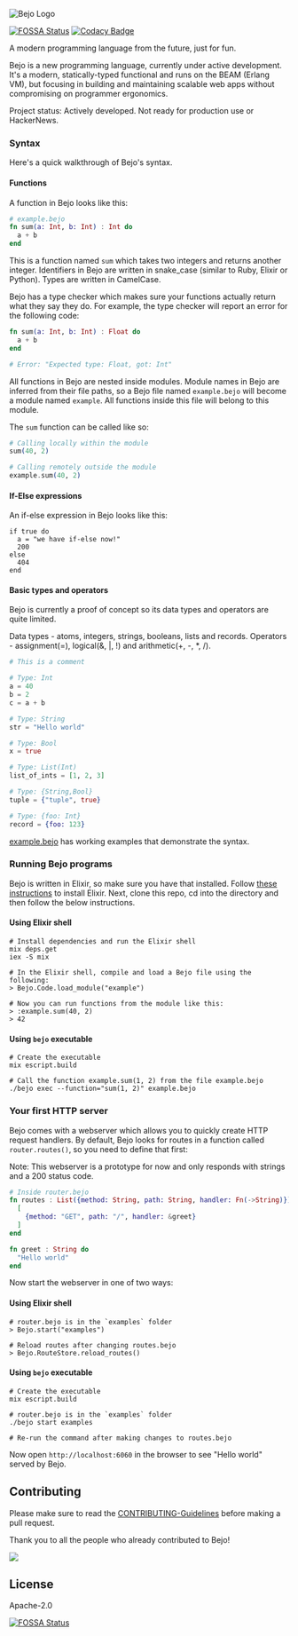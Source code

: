 ![Bejo Logo](https://raw.githubusercontent.com/bejo-lang/media/main/logo-128x128.png)

[![FOSSA Status](https://app.fossa.com/api/projects/git%2Bgithub.com%2Fbejo-lang%2Fbejo.svg?type=shield)](https://app.fossa.com/projects/git%2Bgithub.com%2Fbejo-lang%2Fbejo?ref=badge_shield)
[![Codacy Badge](https://app.codacy.com/project/badge/Grade/3c04af6c37ef43ca958efd9cbed0e1df)](https://www.codacy.com/gh/bejo-lang/bejo/dashboard?utm_source=github.com&amp;utm_medium=referral&amp;utm_content=bejo-lang/bejo&amp;utm_campaign=Badge_Grade)

A modern programming language from the future, just for fun.

Bejo is a new programming language, currently under active development.
It's a modern, statically-typed functional and runs on the BEAM (Erlang VM), but focusing in building and maintaining scalable web apps without compromising on programmer ergonomics.

Project status: Actively developed. Not ready for production use or HackerNews.

### Syntax

Here's a quick walkthrough of Bejo's syntax.

#### Functions

A function in Bejo looks like this:

```elixir
# example.bejo
fn sum(a: Int, b: Int) : Int do
  a + b
end
```

This is a function named `sum` which takes two integers and returns another integer.
Identifiers in Bejo are written in snake_case (similar to Ruby, Elixir or Python).
Types are written in CamelCase.

Bejo has a type checker which makes sure your functions actually return what
they say they do. For example, the type checker will report an error for
the following code:

```elixir
fn sum(a: Int, b: Int) : Float do
  a + b
end

# Error: "Expected type: Float, got: Int"
```

All functions in Bejo are nested inside modules.
Module names in Bejo are inferred from their file paths, so a Bejo file named
`example.bejo` will become a module named `example`. All functions inside this
file will belong to this module.

The `sum` function can be called like so:

```elixir
# Calling locally within the module
sum(40, 2)

# Calling remotely outside the module
example.sum(40, 2)
```

#### If-Else expressions
An if-else expression in Bejo looks like this:
```
if true do
  a = "we have if-else now!"
  200
else
  404
end
```

#### Basic types and operators

Bejo is currently a proof of concept so its data types and operators are quite
limited.

Data types - atoms, integers, strings, booleans, lists and records.
Operators - assignment(=), logical(&, |, !) and arithmetic(+, -, *, /).

```elixir
# This is a comment

# Type: Int
a = 40
b = 2
c = a + b

# Type: String
str = "Hello world"

# Type: Bool
x = true

# Type: List(Int)
list_of_ints = [1, 2, 3]

# Type: {String,Bool}
tuple = {"tuple", true}

# Type: {foo: Int}
record = {foo: 123}
```

[example.bejo](https://github.com/bejo-lang/bejo/blob/main/example.bejo) has
working examples that demonstrate the syntax.

### Running Bejo programs

Bejo is written in Elixir, so make sure you have that installed.
Follow [these instructions](https://elixir-lang.org/install.html) to install
Elixir. Next, clone this repo, cd into the directory and then follow the below instructions.

#### Using Elixir shell

```
# Install dependencies and run the Elixir shell
mix deps.get
iex -S mix

# In the Elixir shell, compile and load a Bejo file using the following:
> Bejo.Code.load_module("example")

# Now you can run functions from the module like this:
> :example.sum(40, 2)
> 42
```

#### Using `bejo` executable

```
# Create the executable
mix escript.build

# Call the function example.sum(1, 2) from the file example.bejo
./bejo exec --function="sum(1, 2)" example.bejo
```

### Your first HTTP server

Bejo comes with a webserver which allows you to quickly create HTTP request
handlers. By default, Bejo looks for routes in a function called
`router.routes()`, so you need to define that first:

Note: This webserver is a prototype for now and only responds with strings and
a 200 status code.

```elixir
# Inside router.bejo
fn routes : List({method: String, path: String, handler: Fn(->String)}) do
  [
    {method: "GET", path: "/", handler: &greet}
  ]
end

fn greet : String do
  "Hello world"
end
```

Now start the webserver in one of two ways:

#### Using Elixir shell

```
# router.bejo is in the `examples` folder
> Bejo.start("examples")

# Reload routes after changing routes.bejo
> Bejo.RouteStore.reload_routes()
```

#### Using `bejo` executable

```
# Create the executable
mix escript.build

# router.bejo is in the `examples` folder
./bejo start examples

# Re-run the command after making changes to routes.bejo
```

Now open `http://localhost:6060` in the browser to see "Hello world" served
by Bejo.

## Contributing

Please make sure to read the [CONTRIBUTING-Guidelines](https://github.com/bejo-lang/bejo/blob/main/CONTRIBUTING.md) before making a pull request.

Thank you to all the people who already contributed to Bejo!

<a href="https://github.com/bejo-lang/bejo/graphs/contributors">
  <img src="https://contributors-img.firebaseapp.com/image?repo=bejo-lang/bejo" />
</a>

## License

Apache-2.0

[![FOSSA Status](https://app.fossa.com/api/projects/git%2Bgithub.com%2Fbejo-lang%2Fbejo.svg?type=large)](https://app.fossa.com/projects/git%2Bgithub.com%2Fbejo-lang%2Fbejo?ref=badge_large)